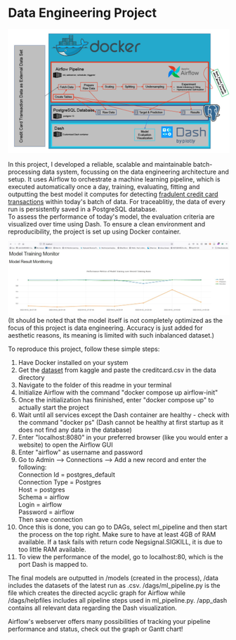 # Data Engineering Project 

![Architecture Diagram](./architecture.jpg)

In this project, I developed a reliable, scalable and maintainable batch-processing data system, focussing on the data engineering architecture and setup. It uses Airflow to orchestrate a machine learning pipeline, which is executed automatically once a day, training, evaluating, fitting and outputting the best model it computes for detecting [fradulent credit card transactions](https://www.kaggle.com/mlg-ulb/creditcardfraud) within today's batch of data.
For traceablitiy, the data of every run is persistently saved in a PostgreSQL database.  
To assess the performance of today's model, the evaluation criteria are visualized over time using Dash. To ensure a clean environment and reproducibility, the project is set up using Docker container. 

![Dash Visualization](./Dash.JPG)
(It should be noted that the model itself is not completely optimized as the focus of this project is data engineering. Accuracy is just added for aesthetic reasons, its meaning is limited with such inbalanced dataset.)

To reproduce this project, follow these simple steps:

1. Have Docker installed on your system
2. Get the [dataset](https://www.kaggle.com/mlg-ulb/creditcardfraud) from kaggle and paste the creditcard.csv in the data directory 
3. Navigate to the folder of this readme in your terminal   
4. Initialize Airflow with the command "docker compose up airflow-init"  
5. Once the initialization has fininished, enter "docker compose up" to actually start the project  
6. Wait until all services except the Dash container are healthy - check with the command "docker ps" (Dash cannot be healthy at first startup as it does not find any data in the database)  
7. Enter "localhost:8080" in your preferred browser (like you would enter a website) to open the Airflow GUI  
8. Enter "airflow" as username and password  
9. Go to Admin --> Connections --> Add a new record and enter the following:    
  Connection Id = postgres_default  
  Connection Type = Postgres  
  Host = postgres  
  Schema = airflow  
  Login = airflow  
  Password = airflow  
  Then save connection
10. Once this is done, you can go to DAGs, select ml_pipeline and then start the process on the top right. 
Make sure to have at least 4GB of RAM available. If a task fails with return code Negsignal.SIGKILL, it is due to too little RAM available.  
11. To view the performance of the model, go to localhost:80, which is the port Dash is mapped to. 

The final models are outputted in /models (created in the process), /data includes the datasets of the latest run as .csv. /dags/ml_pipeline.py is the file which creates the directed acyclic graph for Airflow while /dags/helpfiles includes all pipeline steps used in ml_pipeline.py. /app_dash contains all relevant data regarding the Dash visualization. 

Airflow's webserver offers many possibilities of tracking your pipeline performance and status, check out the graph or Gantt chart!



